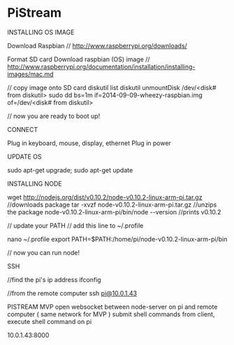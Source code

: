 # PiStream
INSTALLING OS IMAGE

Download Raspbian
// http://www.raspberrypi.org/downloads/

Format SD card
Download raspbian (OS) image
// http://www.raspberrypi.org/documentation/installation/installing-images/mac.md

// copy image onto SD card
diskutil list
diskutil unmountDisk /dev/<disk# from diskutil>
sudo dd bs=1m if=2014-09-09-wheezy-raspbian.img of=/dev/<disk# from diskutil>

// now you are ready to boot up!


CONNECT

Plug in keyboard, mouse, display, ethernet
Plug in power


UPDATE OS

sudo apt-get upgrade;
sudo apt-get update


INSTALLING NODE

wget http://nodejs.org/dist/v0.10.2/node-v0.10.2-linux-arm-pi.tar.gz //downloads package
tar -xvzf node-v0.10.2-linux-arm-pi.tar.gz //unzips the package
node-v0.10.2-linux-arm-pi/bin/node --version //prints v0.10.2

// update your PATH
// add this line to ~/.profile

nano ~/.profile
export PATH=$PATH:/home/pi/node-v0.10.2-linux-arm-pi/bin

// now you can run node!

SSH

//find the pi's ip address
ifconfig

//from the remote computer
ssh pi@10.0.1.43


PISTREAM MVP
open websocket between node-server on pi and remote computer ( same network for MVP )
submit shell commands from client, execute shell command on pi

10.0.1.43:8000
